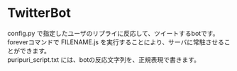# TwitterBot

config.py で指定したユーザのリプライに反応して、ツイートするbotです。
<br>foreverコマンドで FILENAME.js を実行することにより、サーバに常駐させることができます。
<br>puripuri_script.txt には、botの反応文字列を、正規表現で書きます。
